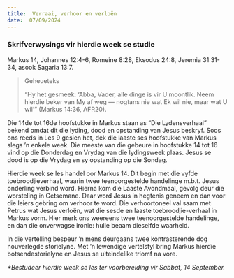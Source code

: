 ```yaml
---
title:  Verraai, verhoor en verloën
date:  07/09/2024
---
```


### Skrifverwysings vir hierdie week se studie
Markus 14, Johannes 12:4-6, Romeine 8:28, Eksodus 24:8, Jeremia 31:31-34, asook Sagaria 13:7.

> <p>Geheueteks</p>
> “Hy het gesmeek: ‘Abba, Vader, alle dinge is vir U moontlik. Neem hierdie beker van My af weg — nogtans nie wat Ek wil nie, maar wat U wil’” (Markus 14:36, AFR20).

Die 14de tot 16de hoofstukke in Markus staan as “Die Lydensverhaal” bekend omdat dit die lyding, dood en opstanding van Jesus beskryf. Soos ons reeds in Les 9 gesien het, dek die laaste ses hoofstukke van Markus slegs ’n enkele week. Die meeste van die gebeure in hoofstukke 14 tot 16 vind op die Donderdag en Vrydag van die lydingsweek plaas. Jesus se dood is op die Vrydag en sy opstanding op die Sondag.

Hierdie week se les handel oor Markus 14. Dit begin met die vyfde toebroodjieverhaal, waarin twee teenoorgestelde handelinge m.b.t. Jesus onderling verbind word. Hierna kom die Laaste Avondmaal, gevolg deur die worsteling in Getsemane. Daar word Jesus in hegtenis geneem en dan voor die leiers gebring om verhoor te word. Die verhoortoneel val saam met Petrus wat Jesus verloën, wat die sesde en laaste toebroodjie-verhaal in Markus vorm. Hier merk ons weereens twee teenoorgestelde handelinge, en dan die onverwagse ironie: hulle beaam dieselfde waarheid.

In die vertelling bespeur ’n mens deurgaans twee kontrasterende dog nouverlegde storielyne. Met ’n lewendige vertelstyl bring Markus hierdie botsendestorielyne en Jesus se uiteindelike triomf na vore.

_*Bestudeer hierdie week se les ter voorbereiding vir Sabbat, 14 September._